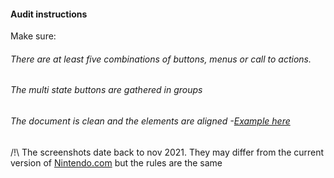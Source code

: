 #### Audit instructions

Make sure:

###### There are at least five combinations of buttons, menus or call to actions.
###### The multi state buttons are gathered in groups
###### The document is clean and the elements are aligned -[Example here](https://www.figma.com/file/ahSnWRZeKBO62oJDiXltxY/UI-III---Ex-2)

/!\ The screenshots date back to nov 2021. They may differ from the current version of [Nintendo.com](http://Nintendo.com) but the rules are the same
